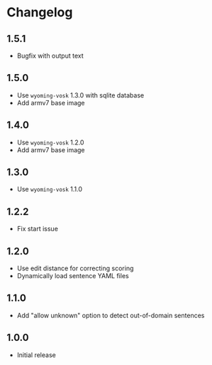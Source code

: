 # Changelog

## 1.5.1

- Bugfix with output text

## 1.5.0

- Use `wyoming-vosk` 1.3.0 with sqlite database
- Add armv7 base image

## 1.4.0

- Use `wyoming-vosk` 1.2.0
- Add armv7 base image

## 1.3.0

- Use `wyoming-vosk` 1.1.0

## 1.2.2

- Fix start issue

## 1.2.0

- Use edit distance for correcting scoring
- Dynamically load sentence YAML files

## 1.1.0

- Add "allow unknown" option to detect out-of-domain sentences

## 1.0.0

- Initial release

